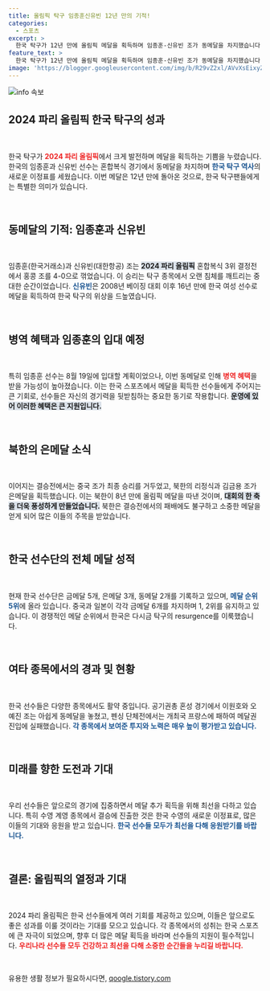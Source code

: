 ```yaml
---
title: 올림픽 탁구 임종훈신유빈 12년 만의 기적!
categories:
  - 스포츠
excerpt: >
  한국 탁구가 12년 만에 올림픽 메달을 획득하며 임종훈-신유빈 조가 동메달을 차지했습니다! 북한도 8년 만에 메달을 추가하며 메달 소식이 이어지고 있는 가운데, 한국 선수들의 활약에 귀추가 주목됩니다.
feature_text: >
  한국 탁구가 12년 만에 올림픽 메달을 획득하며 임종훈-신유빈 조가 동메달을 차지했습니다! 북한도 8년 만에 메달을 추가하며 메달 소식이 이어지고 있는 가운데, 한국 선수들의 활약에 귀추가 주목됩니다.
image: 'https://blogger.googleusercontent.com/img/b/R29vZ2xl/AVvXsEixyZcFfHzMRdzZMjFBmAUKJYCLCGyLL1o632UiGVXcaFdKo_bkvkuCioo0uUKlGfBVcT3P84aROyZIXSBEx3Aw5nCQ3pTgDom1WDC4m8eifvWiAmWEEVb4x6G_l8C0QH225ldMjyaFvpxGEBGNO37VmDTDMHGhJPq73UglMfDca1-0aw/s1600/blogspot.png'
---
```


<p><img src="https://blogger.googleusercontent.com/img/b/R29vZ2xl/AVvXsEixyZcFfHzMRdzZMjFBmAUKJYCLCGyLL1o632UiGVXcaFdKo_bkvkuCioo0uUKlGfBVcT3P84aROyZIXSBEx3Aw5nCQ3pTgDom1WDC4m8eifvWiAmWEEVb4x6G_l8C0QH225ldMjyaFvpxGEBGNO37VmDTDMHGhJPq73UglMfDca1-0aw/s1600/blogspot.png" alt="info 속보" /></p>

<h2 data-ke-size="size26">2024 파리 올림픽 한국 탁구의 성과</h2>

<p data-ke-size="size16">&nbsp;</p>

<p>한국 탁구가 <b><span style="color: #ee2323;">2024 파리 올림픽</span></b>에서 크게 발전하며 메달을 획득하는 기쁨을 누렸습니다. 한국의 임종훈과 신유빈 선수는 혼합복식 경기에서 동메달을 차지하며 <b><span style="color: #1a5490;">한국 탁구 역사</span></b>의 새로운 이정표를 세웠습니다. 이번 메달은 12년 만에 돌아온 것으로, 한국 탁구팬들에게는 특별한 의미가 있습니다. </p>

<p data-ke-size="size16">&nbsp;</p>

<h2 data-ke-size="size26">동메달의 기적: 임종훈과 신유빈</h2>

<p data-ke-size="size16">&nbsp;</p>

<p>임종훈(한국거래소)과 신유빈(대한항공) 조는 <b><span style="background-color: #21538527;">2024 파리 올림픽</span></b> 혼합복식 3위 결정전에서 홍콩 조를 4-0으로 꺾었습니다. 이 승리는 탁구 종목에서 오랜 침체를 깨트리는 중대한 순간이었습니다. <b><span style="color: #1a5490;">신유빈</span></b>은 2008년 베이징 대회 이후 16년 만에 한국 여성 선수로 메달을 획득하여 한국 탁구의 위상을 드높였습니다. </p>

<p data-ke-size="size16">&nbsp;</p>

<h2 data-ke-size="size26">병역 혜택과 임종훈의 입대 예정</h2>

<p data-ke-size="size16">&nbsp;</p>

<p>특히 임종훈 선수는 8월 19일에 입대할 계획이었으나, 이번 동메달로 인해 <b><span style="color: #ee2323;">병역 혜택</span></b>을 받을 가능성이 높아졌습니다. 이는 한국 스포츠에서 메달을 획득한 선수들에게 주어지는 큰 기회로, 선수들은 자신의 경기력을 뒷받침하는 중요한 동기로 작용합니다. <b><span style="background-color: #21538527;">운영에 있어 이러한 혜택은 큰 지원입니다.</span></b> </p>

<p data-ke-size="size16">&nbsp;</p>

<h2 data-ke-size="size26">북한의 은메달 소식</h2>

<p data-ke-size="size16">&nbsp;</p>

<p>이어지는 결승전에서는 중국 조가 최종 승리를 거두었고, 북한의 리정식과 김금용 조가 은메달을 획득했습니다. 이는 북한이 8년 만에 올림픽 메달을 따낸 것이며, <b><span style="background-color: #21538527;">대회의 한 축을 더욱 풍성하게 만들었습니다.</span></b> 북한은 결승전에서의 패배에도 불구하고 소중한 메달을 얻게 되어 많은 이들의 주목을 받았습니다. </p>

<p data-ke-size="size16">&nbsp;</p>

<h2 data-ke-size="size26">한국 선수단의 전체 메달 성적</h2>

<p data-ke-size="size16">&nbsp;</p>

<p>현재 한국 선수단은 금메달 5개, 은메달 3개, 동메달 2개를 기록하고 있으며, <b><span style="color: #1a5490;">메달 순위 5위</span></b>에 올라 있습니다. 중국과 일본이 각각 금메달 6개를 차지하며 1, 2위를 유지하고 있습니다. 이 경쟁적인 메달 순위에서 한국은 다시금 탁구의 resurgence를 이룩했습니다. </p>

<p data-ke-size="size16">&nbsp;</p>

<h2 data-ke-size="size26">여타 종목에서의 경과 및 현황</h2>

<p data-ke-size="size16">&nbsp;</p>

<p>한국 선수들은 다양한 종목에서도 활약 중입니다. 공기권총 혼성 경기에서 이원호와 오예진 조는 아쉽게 동메달을 놓쳤고, 펜싱 단체전에서는 개최국 프랑스에 패하여 메달권 진입에 실패했습니다. <b><span style="color: #1a5490;">각 종목에서 보여준 투지와 노력은 매우 높이 평가받고 있습니다.</span></b> </p>

<p data-ke-size="size16">&nbsp;</p>

<h2 data-ke-size="size26">미래를 향한 도전과 기대</h2>

<p data-ke-size="size16">&nbsp;</p>

<p>우리 선수들은 앞으로의 경기에 집중하면서 메달 추가 획득을 위해 최선을 다하고 있습니다. 특히 수영 계영 종목에서 결승에 진출한 것은 한국 수영의 새로운 이정표로, 많은 이들의 기대와 응원을 받고 있습니다. <b><span style="color: #1a5490;">한국 선수들 모두가 최선을 다해 응원받기를 바랍니다.</span></b> </p>

<p data-ke-size="size16">&nbsp;</p>

<h2 data-ke-size="size26">결론: 올림픽의 열정과 기대</h2>

<p data-ke-size="size16">&nbsp;</p>

<p>2024 파리 올림픽은 한국 선수들에게 여러 기회를 제공하고 있으며, 이들은 앞으로도 좋은 성과를 이룰 것이라는 기대를 모으고 있습니다. 각 종목에서의 성취는 한국 스포츠에 큰 자극이 되었으며, 향후 더 많은 메달 획득을 바라며 선수들의 지원이 필수적입니다. <b><span style="color: #ee2323;">우리나라 선수들 모두 건강하고 최선을 다해 소중한 순간들을 누리길 바랍니다.</span></b> </p>

<p data-ke-size="size16">&nbsp;</p>
유용한 생활 정보가 필요하시다면, <a href="https://qoogle.tistory.com" rel="dofollow">qoogle.tistory.com</a>


